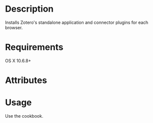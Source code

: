 Description
===========
Installs Zotero's standalone application and connector plugins for each browser.

Requirements
============
OS X 10.6.8+

Attributes
==========

Usage
=====
Use the cookbook.
